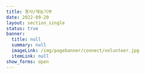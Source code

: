 ```yaml
---
title: 봉사/재능기부
date: 2022-09-20
layout: section_single
status: true
banner:
  title: null
  summary: null
  imageLink: /img/pagebanner/connect/volunteer.jpg
  itemLink: null
show_forms: open
---
```

